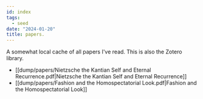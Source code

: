 ```yaml
---
id: index
tags:
  - seed
date: "2024-01-20"
title: papers.
---
```


A somewhat local cache of all papers I've read. This is also the Zotero library.

- [[dump/papers/Nietzsche the Kantian Self and Eternal Recurrence.pdf|Nietzsche the Kantian Self and Eternal Recurrence]]
- [[dump/papers/Fashion and the Homospectatorial Look.pdf|Fashion and the Homospectatorial Look]]
